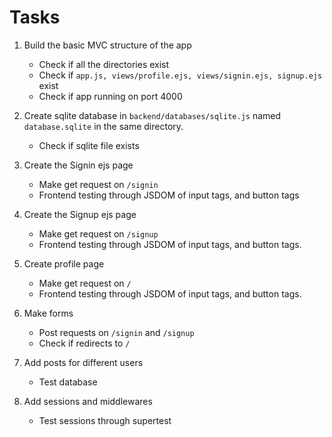 # Tasks

1. Build the basic MVC structure of the app

   - Check if all the directories exist
   - Check if `app.js, views/profile.ejs, views/signin.ejs, signup.ejs` exist
   - Check if app running on port 4000

2. Create sqlite database in `backend/databases/sqlite.js` named `database.sqlite` in the same directory.

   - Check if sqlite file exists

3. Create the Signin ejs page

   - Make get request on `/signin`
   - Frontend testing through JSDOM of input tags, and button tags

4. Create the Signup ejs page

   - Make get request on `/signup`
   - Frontend testing through JSDOM of input tags, and button tags.

5. Create profile page

   - Make get request on `/`
   - Frontend testing through JSDOM of input tags, and button tags.

6. Make forms

   - Post requests on `/signin` and `/signup`
   - Check if redirects to `/`

7. Add posts for different users

   - Test database

8. Add sessions and middlewares
   - Test sessions through supertest

